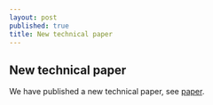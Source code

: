 ```yaml
---
layout: post
published: true
title: New technical paper
---
```

## New technical paper 

 We have published a new technical paper, see [paper](http://www.sand-project.nl/papers/).
